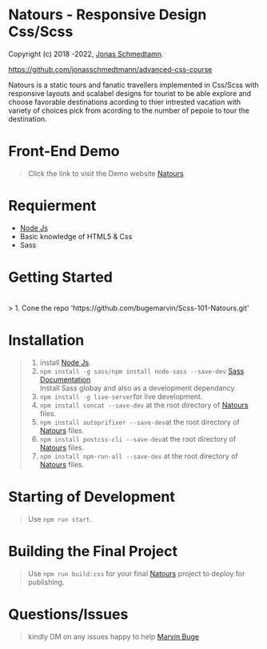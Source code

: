 # Natours - Responsive Design Css/Scss

Copyright (c) 2018 -2022, <a href="https://github.com/jonasschmedtmann">Jonas Schmedtamn</a>.

https://github.com/jonasschmedtmann/advanced-css-course

 Natours is a static tours and fanatic travellers implemented in Css/Scss with responsive layouts and scalabel designs for tourist to be able explore and choose favorable destinations acording to thier intrested vacation with variety of choices pick from acording to the number of pepole to tour the destination.
 
 # Front-End Demo
 > Click the  link to visit the Demo website <a href="https://scss-101-natours.netlify.app/" target="_blank">Natours</a>

# Requierment

- <a href="https://nodejs.org/en/download/">Node Js</a>
- Basic knowledge of HTML5 & Css
- Sass
 
 # Getting Started
 <br>
 > 1. Cone the repo
        'https://github.com/bugemarvin/Scss-101-Natours.git'
 
 # Installation
  
  > 1. install <a href="https://nodejs.org/en/download/">Node Js</a>.
  > 2. `npm install -g sass/npm install node-sass --save-dev` <a href="https://sass-lang.com/documentation">Sass Documentation</a><br>Install Sass globay and also as a development dependancy.
  > 3. `npm install -g live-server`for live development.
  > 4. `npm install concat --save-dev` at the root directory of <a href="https://scss-101-natours.netlify.app/" target="_blank">Natours</a> files.
  > 5. `npm install autoprifixer --save-dev`at the root directory of <a href="https://scss-101-natours.netlify.app/" target="_blank">Natours</a> files.
  > 6. `npm install postcss-cli --save-dev`at the root directory of <a href="https://scss-101-natours.netlify.app/" target="_blank">Natours</a> files.
  > 7. `npm install npm-run-all --save-dev` at the root directory of <a href="https://scss-101-natours.netlify.app/" target="_blank">Natours</a> files.

# Starting of Development

> Use `npm run start`.

# Building the Final Project

> Use `npm run build:css` for your final  <a href="https://scss-101-natours.netlify.app/" target="_blank">Natours</a> project to deploy for publishing.

# Questions/Issues
> kindly DM on any issues happy to help <a href="mailto:bugemarvin@outlook.com">Marvin Buge</a>
